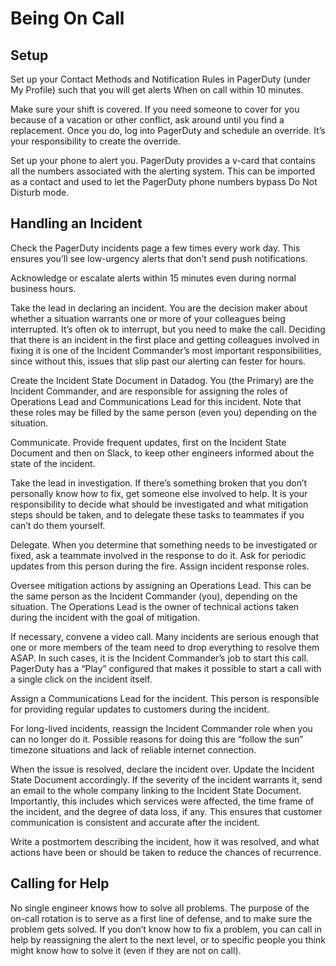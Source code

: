 Being On Call
=============

Setup
-----

Set up your Contact Methods and Notification Rules in PagerDuty (under My Profile) such that you will get alerts When
on call within 10 minutes.

Make sure your shift is covered. If you need someone to cover for you because of a vacation or other conflict, ask
around until you find a replacement. Once you do, log into PagerDuty and schedule an override. It’s your responsibility
to create the override.

Set up your phone to alert you. PagerDuty provides a v-card that contains all the numbers associated with the alerting
system. This can be imported as a contact and used to let the PagerDuty phone numbers bypass Do Not Disturb mode.

Handling an Incident
--------------------

Check the PagerDuty incidents page a few times every work day. This ensures you’ll see low-urgency alerts that don’t
send push notifications.

Acknowledge or escalate alerts within 15 minutes even during normal business hours.

Take the lead in declaring an incident. You are the decision maker about whether a situation warrants one or more of
your colleagues being interrupted. It’s often ok to interrupt, but you need to make the call. Deciding that there is
an incident in the first place and getting colleagues involved in fixing it is one of the Incident Commander’s most
important responsibilities, since without this, issues that slip past our alerting can fester for hours.

Create the Incident State Document in Datadog. You (the Primary) are the Incident Commander, and are responsible for
assigning the roles of Operations Lead and Communications Lead for this incident. Note that these roles may be filled
by the same person (even you) depending on the situation.

Communicate. Provide frequent updates, first on the Incident State Document and then on Slack, to keep other engineers
informed about the state of the incident.

Take the lead in investigation. If there’s something broken that you don’t personally know how to fix, get someone
else involved to help. It is your responsibility to decide what should be investigated and what mitigation steps should
be taken, and to delegate these tasks to teammates if you can’t do them yourself.

Delegate. When you determine that something needs to be investigated or fixed, ask a teammate involved in the
response to do it. Ask for periodic updates from this person during the fire. Assign incident response roles.

Oversee mitigation actions by assigning an Operations Lead. This can be the same person as the Incident Commander
(you), depending on the situation. The Operations Lead is the owner of technical actions taken during the incident
with the goal of mitigation.

If necessary, convene a video call. Many incidents are serious enough that one or more members of the team need to
drop everything to resolve them ASAP. In such cases, it is the Incident Commander’s job to start this call. PagerDuty
has a “Play” configured that makes it possible to start a call with a single click on the incident itself.

Assign a Communications Lead for the incident. This person is responsible for providing regular updates to customers
during the incident.

For long-lived incidents, reassign the Incident Commander role when you can no longer do it. Possible reasons for
doing this are “follow the sun” timezone situations and lack of reliable internet connection.

When the issue is resolved, declare the incident over. Update the Incident State Document accordingly. If the severity
of the incident warrants it, send an email to the whole company linking to the Incident State Document. Importantly,
this includes which services were affected, the time frame of the incident, and the degree of data loss, if any.
This ensures that customer communication is consistent and accurate after the incident.

Write a postmortem describing the incident, how it was resolved, and what actions have been or should be taken to
reduce the chances of recurrence.

Calling for Help
----------------

No single engineer knows how to solve all problems. The purpose of the on-call rotation is to serve as a first line of
defense, and to make sure the problem gets solved. If you don’t know how to fix a problem, you can call in help by
reassigning the alert to the next level, or to specific people you think might know how to solve it (even if they
are not on call).